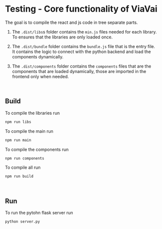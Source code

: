 # Testing - Core functionality of ViaVai

The goal is to compile the react and js code in tree separate parts.
1. The `.dist/libs`s folder contains the `min.js` files needed for each library.
   To ensures that the libraries are only loaded once.

2. The `.dist/bundle` folder contains the `bundle.js` file that is the entry file. It contains the logic to connect with the python backend and load the components dynamically.

3. The `.dist/components` folder contains the `components` files that are the components that are loaded dynamically, those are imported in the frontend only when needed.


<br />

## Build

To compile the libraries run
```bash
npm run libs
```

To compile the main run
```bash
npm run main
```

To compile the components run
```bash
npm run components
```

To compile all run
```bash
npm run build
```


<br />

## Run 

To run the pytohn flask server run
```bash
python server.py
```
